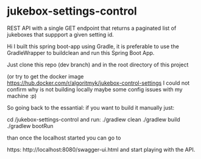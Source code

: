 
# jukebox-settings-control
 
REST API with a single GET endpoint that returns a paginated list of jukeboxes that suppport a given setting id.

Hi I built this spring boot-app using Gradle, it is preferable to use the GradleWrapper to buildclean and run this Spring Boot App.

Just clone this repo (dev branch) and in the root directory of this project

(or try to get the docker image https://hub.docker.com/r/algoritmyk/jukebox-control-settings I could not confirm why is not building locally maybe some config issues with my machine :p)

So going back to the essantial: if you want to build it manually just: 

cd /jukebox-settings-control
and run:
./gradlew clean
./gradlew build
./gradlew bootRun

than once the localhost started you can go to 

https: http://localhost:8080/swagger-ui.html and start playing with the API.



